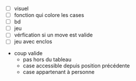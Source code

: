 - [ ] visuel 
- [ ] fonction qui colore les cases 
- [ ] bd
- [ ] jeu 
- [ ] vérfication si un move est valide 
- [ ] jeu avec enclos 

- coup valide
  - pas hors du tableau
  - case accessible depuis position précédente
  - case appartenant à personne 

